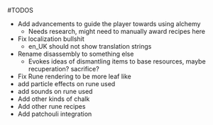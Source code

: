 #TODOS

* Add advancements to guide the player towards using alchemy
    * Needs research, might need to manually award recipes here
* Fix localization bullshit
  * en_UK should not show translation strings
* Rename disassembly to something else
  * Evokes ideas of dismantling items to base resources, maybe recuperation? sacrifice? 
* Fix Rune rendering to be more leaf like
* add particle effects on rune used
* add sounds on rune used
* Add other kinds of chalk
* Add other rune recipes
* Add patchouli integration